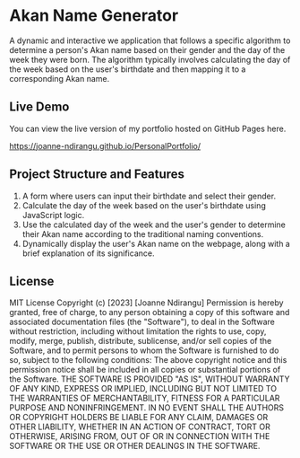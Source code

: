 # Akan Name Generator
A dynamic and interactive we application that follows a specific algorithm to determine a person's Akan name based on their gender and the day of the week they were born. The algorithm typically involves calculating the day of the week based on the user's birthdate and then mapping it to a corresponding Akan name.

## Live Demo
You can view the live version of my portfolio hosted on GitHub Pages here.

https://joanne-ndirangu.github.io/PersonalPortfolio/

## Project Structure and Features
1. A form where users can input their birthdate and select their gender.
2. Calculate the day of the week based on the user's birthdate using JavaScript logic.
3. Use the calculated day of the week and the user's gender to determine their Akan name according to the traditional naming conventions.
4. Dynamically display the user's Akan name on the webpage, along with a brief explanation of its significance.

## License
MIT License Copyright (c) [2023] [Joanne Ndirangu] Permission is hereby granted, free of charge, to any person obtaining a copy of this software and associated documentation files (the "Software"), to deal in the Software without restriction, including without limitation the rights to use, copy, modify, merge, publish, distribute, sublicense, and/or sell copies of the Software, and to permit persons to whom the Software is furnished to do so, subject to the following conditions: The above copyright notice and this permission notice shall be included in all copies or substantial portions of the Software. THE SOFTWARE IS PROVIDED "AS IS", WITHOUT WARRANTY OF ANY KIND, EXPRESS OR IMPLIED, INCLUDING BUT NOT LIMITED TO THE WARRANTIES OF MERCHANTABILITY, FITNESS FOR A PARTICULAR PURPOSE AND NONINFRINGEMENT. IN NO EVENT SHALL THE AUTHORS OR COPYRIGHT HOLDERS BE LIABLE FOR ANY CLAIM, DAMAGES OR OTHER LIABILITY, WHETHER IN AN ACTION OF CONTRACT, TORT OR OTHERWISE, ARISING FROM, OUT OF OR IN CONNECTION WITH THE SOFTWARE OR THE USE OR OTHER DEALINGS IN THE SOFTWARE.